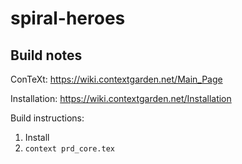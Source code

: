 # spiral-heroes

## Build notes

ConTeXt: https://wiki.contextgarden.net/Main_Page

Installation: https://wiki.contextgarden.net/Installation

Build instructions:

1. Install
2. `context prd_core.tex`